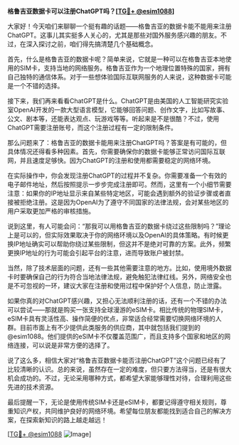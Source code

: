 **格鲁吉亚数据卡可以注册ChatGPT吗？[[TG💪+ @esim1088](https://t.me/s/esim1088)]**

大家好！今天咱们来聊聊一个挺有趣的话题——格鲁吉亚的数据卡能不能用来注册ChatGPT。这事儿其实挺多人关心的，尤其是那些对国外服务感兴趣的朋友。不过，在深入探讨之前，咱们得先搞清楚几个基础概念。

首先，什么是格鲁吉亚的数据卡呢？简单来说，它就是一种可以在格鲁吉亚本地使用的SIM卡，支持当地的网络服务。格鲁吉亚作为一个地理位置特殊的国家，拥有自己独特的通信体系。对于一些想体验国际互联网服务的人来说，这种数据卡可能是一个不错的选择。

接下来，我们再来看看ChatGPT是什么。ChatGPT是由美国的人工智能研究实验室OpenAI开发的一款大型语言模型，它能够回答问题、创作文字，比如写故事、公文、剧本等，还能表达观点、玩游戏等等。听起来是不是很酷？不过，使用ChatGPT需要注册账号，而这个注册过程有一定的限制条件。

那么问题来了：格鲁吉亚的数据卡能用来注册ChatGPT吗？答案是有可能的，但具体情况还得看多种因素。首先，你需要确保你的数据卡能够正常访问国际互联网，并且速度足够快。因为ChatGPT的注册和使用都需要稳定的网络环境。

在实际操作中，你会发现注册ChatGPT的过程并不复杂。你需要准备一个有效的电子邮件地址，然后按照提示一步步完成注册即可。然而，这里有一个小细节需要注意：如果你的IP地址显示来自某些特定地区，可能会遇到额外的验证步骤或者直接被拒绝注册。这是因为OpenAI为了遵守不同国家的法律法规，会对某些地区的用户采取更加严格的审核措施。

说到这里，有人可能会问：“那我可以用格鲁吉亚的数据卡绕过这些限制吗？”理论上是可以的，但实际效果取决于你的网络环境以及OpenAI的具体策略。有时候更换IP地址确实可以帮助你绕过某些限制，但这并不是绝对可靠的方案。此外，频繁更换IP地址的行为可能会引起平台的注意，进而导致账户被封禁。

当然，除了技术层面的问题，还有一些其他需要注意的地方。比如，使用境外数据卡时要确保自己的行为符合当地法律法规，避免触犯法律红线。另外，网络安全也是不可忽视的一环，建议大家在注册和使用过程中保护好个人信息，防止泄露。

如果你真的对ChatGPT感兴趣，又担心无法顺利注册的话，还有一个不错的办法可以尝试——那就是购买一张支持全球漫游的eSIM卡。相比传统的物理SIM卡，eSIM卡具有灵活性高、操作简便的优点，非常适合经常需要切换网络环境的人群。目前市面上有不少提供此类服务的供应商，其中就包括我们提到的@esim1088。他们提供的eSIM卡不仅覆盖范围广，而且支持多个国家和地区的网络连接，可以说是非常方便的选择了。

说了这么多，相信大家对“格鲁吉亚数据卡能否注册ChatGPT”这个问题已经有了比较清晰的认识。总的来说，虽然存在一定的难度，但只要方法得当，还是有很大机会成功的。不过，无论采用哪种方式，都希望大家能够理性对待，合理利用这些先进的技术资源。

最后提醒一下，无论是使用传统SIM卡还是eSIM卡，都要记得遵守相关规则，尊重知识产权，共同维护良好的网络环境。希望每位朋友都能找到适合自己的解决方案，在探索新知识的路上越走越远！

[[TG💪+ @esim1088](https://t.me/s/esim1088) ![Image](https://i.postimg.cc/4NQfJmqS/Snipaste-2025-05-13-00-14-12.png)]